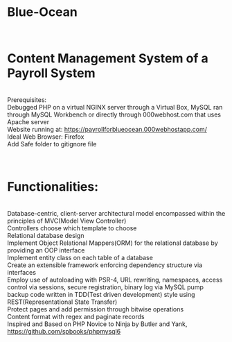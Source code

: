 # Blue-Ocean
# <br>Content Management System of a Payroll System
<br>Prerequisites:
<br>Debugged PHP on a virtual NGINX server through a Virtual Box, MySQL ran through MySQL Workbench 
or directly through 000webhost.com that uses Apache server
<br>Website running at: https://payrollforblueocean.000webhostapp.com/
<br>Ideal Web Browser: Firefox
<br>Add Safe folder to gitignore file
# <br>Functionalities:
<br>Database-centric, client-server architectural model encompassed within the principles of MVC(Model View Controller)
<br>Controllers choose which template to choose
<br>Relational database design
<br>Implement Object Relational Mappers(ORM) for the relational database by providing an OOP interface
<br>Implement entity class on each table of a database
<br>Create an extensible framework enforcing dependency structure via interfaces
<br>Employ use of autoloading with PSR-4, URL rewriting, namespaces, access control via sessions, secure registration, binary log via MySQL pump backup
code written in TDD(Test driven development) style using REST(Representational State Transfer)
<br>Protect pages and add permission through bitwise operations
<br>Content format with regex and paginate records
<br>Inspired and Based on PHP Novice to Ninja by Butler and Yank, https://github.com/spbooks/phpmysql6
